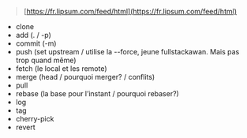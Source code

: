> [https://fr.lipsum.com/feed/html](https://fr.lipsum.com/feed/html)

- clone
- add (. / -p)
- commit (-m)
- push (set upstream / utilise la --force, jeune fullstackawan. Mais pas trop quand même)
- fetch (le local et les remote)
- merge (head / pourquoi merger? / conflits)
- pull
- rebase (la base pour l’instant / pourquoi rebaser?)
- log
- tag
- cherry-pick
- revert
